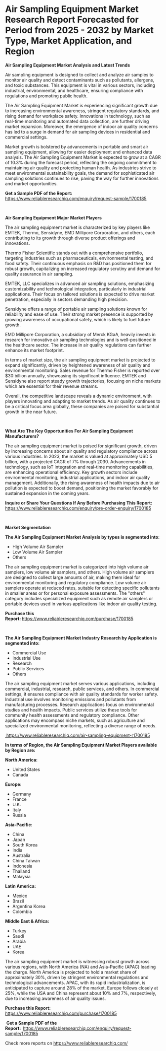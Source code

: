 <p><h1>Air Sampling Equipment Market Research Report Forecasted for Period from 2025 -  2032 by Market Type, Market Application, and Region</h1></p><p><strong>Air Sampling Equipment Market Analysis and Latest Trends</strong></p>
<p><p>Air sampling equipment is designed to collect and analyze air samples to monitor air quality and detect contaminants such as pollutants, allergens, and toxic substances. This equipment is vital in various sectors, including industrial, environmental, and healthcare, ensuring compliance with regulations and promoting public health.</p><p>The Air Sampling Equipment Market is experiencing significant growth due to increasing environmental awareness, stringent regulatory standards, and rising demand for workplace safety. Innovations in technology, such as real-time monitoring and automated data collection, are further driving market expansion. Moreover, the emergence of indoor air quality concerns has led to a surge in demand for air sampling devices in residential and commercial settings.</p><p>Market growth is bolstered by advancements in portable and smart air sampling equipment, allowing for easier deployment and enhanced data analysis. The Air Sampling Equipment Market is expected to grow at a CAGR of 10.3% during the forecast period, reflecting the ongoing commitment to maintaining air quality and protecting human health. As industries strive to meet environmental sustainability goals, the demand for sophisticated air sampling solutions continues to rise, paving the way for further innovations and market opportunities.</p></p>
<p><strong>Get a Sample PDF of the Report:&nbsp;</strong> <a href="https://www.reliableresearchiq.com/enquiry/request-sample/1700185?utm_campaign=1082&utm_medium=2&utm_source=Github&utm_content=ia&utm_term=21022025&utm_id=air-sampling-equipment">https://www.reliableresearchiq.com/enquiry/request-sample/1700185</a></p>
<p>&nbsp;</p>
<p><strong>Air Sampling Equipment Major Market Players</strong></p>
<p><p>The air sampling equipment market is characterized by key players like EMTEK, Thermo, Sensidyne, EMD Millipore Corporation, and others, each contributing to its growth through diverse product offerings and innovations. </p><p>Thermo Fisher Scientific stands out with a comprehensive portfolio, targeting industries such as pharmaceuticals, environmental testing, and food safety. Their continuous emphasis on R&D has positioned them for robust growth, capitalizing on increased regulatory scrutiny and demand for quality assurance in air sampling.</p><p>EMTEK, LLC specializes in advanced air sampling solutions, emphasizing customizability and technological integration, particularly in industrial applications. Their focus on tailored solutions is expected to drive market penetration, especially in sectors demanding high precision.</p><p>Sensidyne offers a range of portable air sampling solutions known for reliability and ease of use. Their strong market presence is supported by growing awareness of occupational safety, which is likely to fuel future growth.</p><p>EMD Millipore Corporation, a subsidiary of Merck KGaA, heavily invests in research for innovative air sampling technologies and is well-positioned in the healthcare sector. The increase in air quality regulations can further enhance its market footprint.</p><p>In terms of market size, the air sampling equipment market is projected to expand significantly, driven by heightened awareness of air quality and environmental monitoring. Sales revenue for Thermo Fisher is reported over $30 billion annually, showcasing its significant influence. EMTEK and Sensidyne also report steady growth trajectories, focusing on niche markets which are essential for their revenue streams.</p><p>Overall, the competitive landscape reveals a dynamic environment, with players innovating and adapting to market trends. As air quality continues to be a critical focus area globally, these companies are poised for substantial growth in the near future.</p></p>
<p>&nbsp;</p>
<p><strong>What Are The Key Opportunities For Air Sampling Equipment Manufacturers?</strong></p>
<p><p>The air sampling equipment market is poised for significant growth, driven by increasing concerns about air quality and regulatory compliance across various industries. In 2023, the market is valued at approximately USD 5 billion, with a projected CAGR of 7% through 2030. Advancements in technology, such as IoT integration and real-time monitoring capabilities, are enhancing operational efficiency. Key growth sectors include environmental monitoring, industrial applications, and indoor air quality management. Additionally, the rising awareness of health impacts due to air pollution is expected to boost demand, positioning the market favorably for sustained expansion in the coming years.</p></p>
<p><strong>Inquire or Share Your Questions If Any Before Purchasing This Report:</strong> <a href="https://www.reliableresearchiq.com/enquiry/pre-order-enquiry/1700185?utm_campaign=1082&utm_medium=2&utm_source=Github&utm_content=ia&utm_term=21022025&utm_id=air-sampling-equipment">https://www.reliableresearchiq.com/enquiry/pre-order-enquiry/1700185</a></p>
<p>&nbsp;</p>
<p><strong>Market Segmentation</strong></p>
<p><strong>The Air Sampling Equipment Market Analysis by types is segmented into:</strong></p>
<p><ul><li>High Volume Air Sampler</li><li>Low Volume Air Sampler</li><li>Others</li></ul></p>
<p><p>The air sampling equipment market is categorized into high volume air samplers, low volume air samplers, and others. High volume air samplers are designed to collect large amounts of air, making them ideal for environmental monitoring and regulatory compliance. Low volume air samplers operate at reduced rates, suitable for detecting specific pollutants in smaller areas or for personal exposure assessments. The "others" category includes specialized equipment such as remote air samplers or portable devices used in various applications like indoor air quality testing.</p></p>
<p><strong>Purchase this Report:&nbsp;</strong><a href="https://www.reliableresearchiq.com/purchase/1700185?utm_campaign=1082&utm_medium=2&utm_source=Github&utm_content=ia&utm_term=21022025&utm_id=air-sampling-equipment">https://www.reliableresearchiq.com/purchase/1700185</a></p>
<p>&nbsp;</p>
<p><strong>The Air Sampling Equipment Market Industry Research by Application is segmented into:</strong></p>
<p><ul><li>Commercial Use</li><li>Industrial Use</li><li>Research</li><li>Public Services</li><li>Others</li></ul></p>
<p><p>The air sampling equipment market serves various applications, including commercial, industrial, research, public services, and others. In commercial settings, it ensures compliance with air quality standards for worker safety. Industrial use involves monitoring emissions and pollutants from manufacturing processes. Research applications focus on environmental studies and health impacts. Public services utilize these tools for community health assessments and regulatory compliance. Other applications may encompass niche markets, such as agriculture and specialized environmental monitoring, reflecting a diverse range of needs.</p></p>
<p><a href="https://www.reliableresearchiq.com/air-sampling-equipment-r1700185?utm_campaign=1082&utm_medium=2&utm_source=Github&utm_content=ia&utm_term=21022025&utm_id=air-sampling-equipment">&nbsp;https://www.reliableresearchiq.com/air-sampling-equipment-r1700185</a></p>
<p><strong>In terms of Region, the Air Sampling Equipment Market Players available by Region are:</strong></p>
<p>
    <p> <strong> North America: </strong>
        <ul>
            <li>United States</li>
            <li>Canada</li>
        </ul>
        </p> 
    <p> <strong> Europe: </strong>
        <ul>
            <li>Germany</li>
            <li>France</li>
            <li>U.K.</li>
            <li>Italy</li>
            <li>Russia</li>
        </ul>
        </p> 
    <p> <strong> Asia-Pacific: </strong>
        <ul>
            <li>China</li>
            <li>Japan</li>
            <li>South Korea</li>
            <li>India</li>
            <li>Australia</li>
            <li>China Taiwan</li>
            <li>Indonesia</li>
            <li>Thailand</li>
            <li>Malaysia</li>
        </ul>
        </p> 
    <p> <strong> Latin America: </strong>
        <ul>
            <li>Mexico</li>
            <li>Brazil</li>
            <li>Argentina Korea</li>
            <li>Colombia</li>
        </ul>
        </p> 
    <p> <strong> Middle East & Africa: </strong>
        <ul>
            <li>Turkey</li>
            <li>Saudi</li>
            <li>Arabia</li>
            <li>UAE</li>
            <li>Korea</li>
        </ul>
    </p>
    </p>
<p><p>The air sampling equipment market is witnessing robust growth across various regions, with North America (NA) and Asia-Pacific (APAC) leading the charge. North America is projected to hold a market share of approximately 30%, driven by stringent environmental regulations and technological advancements. APAC, with its rapid industrialization, is anticipated to capture around 28% of the market. Europe follows closely at 25%, while the USA and China represent about 10% and 7%, respectively, due to increasing awareness of air quality issues.</p></p>
<p><strong>Purchase this Report: </strong><a href="https://www.reliableresearchiq.com/purchase/1700185?utm_campaign=1082&utm_medium=2&utm_source=Github&utm_content=ia&utm_term=21022025&utm_id=air-sampling-equipment">https://www.reliableresearchiq.com/purchase/1700185</a></p>
<p>&nbsp;<strong>Get a Sample PDF of the Report:&nbsp;&nbsp;</strong><a href="https://www.reliableresearchiq.com/enquiry/request-sample/1700185?utm_campaign=1082&utm_medium=2&utm_source=Github&utm_content=ia&utm_term=21022025&utm_id=air-sampling-equipment">https://www.reliableresearchiq.com/enquiry/request-sample/1700185</a></p>
<p><strong></strong></p>
<p>Check more reports on <a href="https://www.reliableresearchiq.com/?utm_campaign=1082&utm_medium=2&utm_source=Github&utm_content=ia&utm_term=21022025&utm_id=air-sampling-equipment">https://www.reliableresearchiq.com/</a></p>